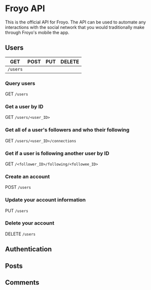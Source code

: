 # Froyo API
This is the official API for Froyo. The API can be used to automate any interactions with the social network that you would traditionally make through Froyo's mobile the app.
## Users
| GET | POST | PUT | DELETE |
|--|--|--|--|
| `/users` |  |  |  |
### Query users
GET `/users`
### Get a user by ID
GET `/users/<user_ID>`
### Get all of a user's followers and who their following
GET `/users/<user_ID>/connections`
### Get if a user is following another user by ID
GET `/<follower_ID>/following/<followee_ID>`
### Create an account
POST `/users`
### Update your account information
PUT `/users`
### Delete your account
DELETE `/users`
## Authentication
## Posts
## Comments
